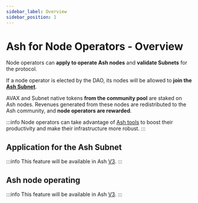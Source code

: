 ```yaml
---
sidebar_label: Overview
sidebar_position: 1
---
```


# Ash for Node Operators - Overview

Node operators can **apply to operate Ash nodes** and **validate Subnets** for the protocol.

If a node operator is elected by the DAO, its nodes will be allowed to **join the [Ash Subnet](../ash-subnet/overview)**.

AVAX and Subnet native tokens **from the community pool** are staked on Ash nodes. Revenues generated from these nodes are redistributed to the Ash community, and **node operators are rewarded**.

:::info
Node operators can take advantage of [Ash tools](../../toolkit) to boost their productivity and make their infrastructure more robust.
:::

## Application for the Ash Subnet

:::info
This feature will be available in Ash [V3](../roadmap).
:::

## Ash node operating

:::info
This feature will be available in Ash [V3](../roadmap).
:::
